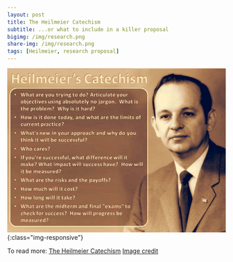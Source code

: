 ```yaml
---
layout: post
title: The Heilmeier Catechism
subtitle: ...or what to include in a killer proposal
bigimg: /img/research.png
share-img: /img/research.png
tags: [Heilmeier, research proposal]
---
```

![The Heilmeier Catechism](/img/Heilmeiers_Catechism.jpg){:class="img-responsive"}

To read more:
[The Heilmeier Catechism](https://www.darpa.mil/work-with-us/heilmeier-catechism)
[Image credit](https://www.ifm.eng.cam.ac.uk/research/grant-writers-handbook/drafting-the-proposal/)
